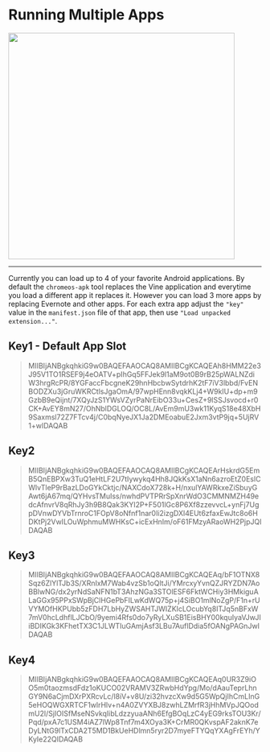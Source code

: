 # Running Multiple Apps
<img src="http://v14d.com/g/chromeapks/multiple.png" width="450px" />

***** 

Currently you can load up to 4 of your favorite Android applications.
By default the `chromeos-apk` tool replaces the Vine application and everytime you load a different app it replaces it. However you can load 3 more apps by replacing Evernote and other apps. For each extra app adjust the `"key"` value in the `manifest.json` file of that app, then use `"Load unpacked extension..."`.



## Key1 - Default App Slot 
> MIIBIjANBgkqhkiG9w0BAQEFAAOCAQ8AMIIBCgKCAQEAh8HMM22e3J95V1TO1RSEF9j4eOATV+pIhGq5FFJek9l1aM9ot0B9rB25pWALNZdiW3hrgRcPR/8YGFaccFbcgneK29hnHbcbwSytdrhK2tF7iV3lbbd/FvENBODZXu3jGruWKRCtlsJgaOmA/97wpHEnn8vqkKLj4+W9kIU+dp+m9GzbB9eQijnt/7XQyJzS1YWsVZyrPaNrEibO33u+CesZ+9lSSJsvocd+r0CK+AvEY8mN27/OhNblDGLOQ/OC8L/AvEm9mU3wk11KyqS18e48XbH9Saxmsl72Z7FTcv4j/C0bqNyeJX1Ja2DMEoabuE2Jxm3vtP9jq+5UjRV1+wIDAQAB

## Key2
> MIIBIjANBgkqhkiG9w0BAQEFAAOCAQ8AMIIBCgKCAQEArHskrdG5EmB5QnEBPXw3TuQ1eHtLF2U7tIywykq4Hh8JQkKsX1aNn6azroEtZ0EslCWlvTleP9rBazLDoGYkCktjc/NAXCdoX728k+H/nxulYAWRkxeZiSbuyGAwt6jA67mq/QYHvsTMuIss/nwhdPVTPRrSpXnrWdO3CMMNMZH49edcAfnvrV8qRhJy3h9B8Qak3KYI2P+F501lGc8P6Xf8zzevvcL+ynFj7UgpDVnwDYVbTrnroC1FOpV8oNfnf1nar0Ii2izgDXl4EUt6zfaxEwJtc8o6HDKtPj2VwILOuWphmuMWHKsC+icExHnIm/oF61FMzyARaoWH2PjpJQIDAQAB
  

## Key3
> MIIBIjANBgkqhkiG9w0BAQEFAAOCAQ8AMIIBCgKCAQEAq/bF1OTNX8Sqz6ZlYlTJb3S/XRnIxM7Wab4vzSb1oQltJi/YMrcxyYvnQZJRYZDN7AoBBlwNG/dx2yrNdSaNFN1bT3AhzNGa3STOlESF6FktWCHiy3HMkiguALaGGx95PPxSWpBjClHGePbFILwKdWQ75p+j4SiBO1mlNoZgP/F1n+rUVYMOfHKPUbb5zFDH7LbHyZWSAHTJWIZKIcLOcubYq8ITJq5nBFxW7mV0hcLdhflLJCbO/9yemi4Rfs0do7yRyLXuSB1EisBHY00kquIyaVJwJIiBDIKGk3KFhetTX3C1JLWTIuGAmjAsf3LBu7AuflDdia5fOANgPAGnJwIDAQAB
   

## Key4
> MIIBIjANBgkqhkiG9w0BAQEFAAOCAQ8AMIIBCgKCAQEAq0UR3Z9iOO5m0taozmsdFdz1oKUCO02VRAMV3ZRwbHdYpg/Mo/dAauTeprLhnGY9N6aCjmDXrPXRcvLc/l8iV+v8U/zi32hvzcXw9d5G5WpQjIhCmLInG5eHOQWGXRTCF1wlrHlv+n4A0ZVYXBJ8zwhLZMrfR3jHhMVpJQOodmU2l/SjIOISfMseNSvkqIibLdzzyuaANh6EfgBOqLzC4yEG9rksTOU3Kr/Pqd/pxA7c1USM4iAZ7lWp8Tnf7m4XOya3K+CrMR0QKvspAF2aknK7eDyLNtG9lTxCDA2T5MD1BkUeHDlmn5ryr2D7myeFTYQqYXAgFrEYh/YKyIe22QIDAQAB

